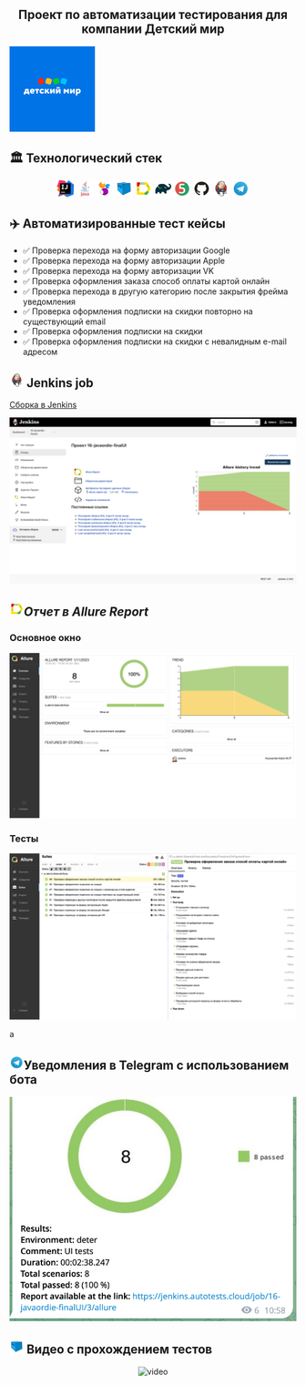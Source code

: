 <h2 align="center"> Проект по автоматизации тестирования для компании Детский мир </h2> 

<a href="https://www.detmir.ru"><img alt="Детский мир" height="150" src="images/D-mir.svg" width="150"/></a>

## :classical_building: Технологический стек

<p align="center">
<img width="6%" title="IntelliJ IDEA" src="images/IJ.svg">
<img width="6%" title="Java" src="images/java.svg">
<img width="6%" title="Selenide" src="images/selenide.svg">
<img width="6%" title="Selenoid" src="images/selenoid.svg">
<img width="6%" title="Allure Report" src="images/allure.svg">
<img width="6%" title="Gradle" src="images/gradle.svg">
<img width="6%" title="JUnit5" src="images/jUnit5.svg">
<img width="6%" title="GitHub" src="images/gitHub.svg">
<img width="6%" title="Jenkins" src="images/jenkins.svg">
<img width="6%" title="Telegram" src="images/telegram.svg">
</p>

## :airplane: Автоматизированные тест кейсы
- :white_check_mark: Проверка перехода на форму авторизации Google
- :white_check_mark: Проверка перехода на форму авторизации Apple
- :white_check_mark: Проверка перехода на форму авторизации VK
- :white_check_mark: Проверка оформления заказа способ оплаты картой онлайн
- :white_check_mark: Проверка перехода в другую категорию после закрытия фрейма уведомления
- :white_check_mark: Проверка оформления подписки на скидки повторно на существующий email
- :white_check_mark: Проверка оформления подписки на скидки
- :white_check_mark: Проверка оформления подписки на скидки c невалидным e-mail адресом

## <img src="images/Jenkins.svg" width="25" height="25"  alt="Jenkins"/></a> Jenkins job

<a target="_blank" href="https://jenkins.autotests.cloud/job/16-javaordie-finalUI">Сборка в Jenkins</a>
<p align="center">

<a href="https://jenkins.autotests.cloud/job/16-javaordie-finalUI"><img src="images/buildJankins.png" alt="Jenkins"/></a>
</p>

## <img src="images/allure.svg" width="25" height="25"  alt="allure"/></a>*Отчет в Allure Report*

### Основное окно

<p align="center">
<img title="Allure Overview Dashboard" src="images/mainAllure.png">
</p>

### Тесты

<p align="center">
<img title="Allure Tests" src="images/testsAllure.png">
</p>a

##  <img src="images/telegram.svg" width="25" height="25"  alt="telegram"/></a>Уведомления в Telegram с использованием бота

<p align="center">
<img title="Telegram Alert" src="images/allertTelegram.png">
</p>

## <img src="images/selenoid.svg" width="25" height="25"  alt="selenoid"/></a> Видео с прохождением тестов

<p align="center">
<img title="Selenoid Video" src="images/testVideo.gif" width="250" height="153"  alt="video">
</p>
